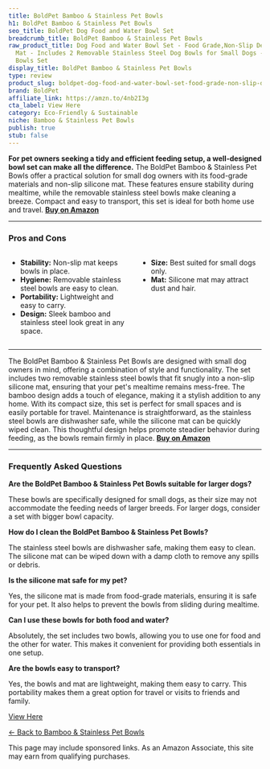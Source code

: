 ```yaml
---
title: BoldPet Bamboo & Stainless Pet Bowls
h1: BoldPet Bamboo & Stainless Pet Bowls
seo_title: BoldPet Dog Food and Water Bowl Set
breadcrumb_title: BoldPet Bamboo & Stainless Pet Bowls
raw_product_title: Dog Food and Water Bowl Set - Food Grade,Non-Slip Design Silicone
  Mat - Includes 2 Removable Stainless Steel Dog Bowls for Small Dogs - Perfect Puppy
  Bowls Set
display_title: BoldPet Bamboo & Stainless Pet Bowls
type: review
product_slug: boldpet-dog-food-and-water-bowl-set-food-grade-non-slip-design-silicone-b164f45b
brand: BoldPet
affiliate_link: https://amzn.to/4nb2I3g
cta_label: View Here
category: Eco-Friendly & Sustainable
niche: Bamboo & Stainless Pet Bowls
publish: true
stub: false
---
```


<div id="intro" class="full-width">
  <p><strong>For pet owners seeking a tidy and efficient feeding setup, a well-designed bowl set can make all the difference.</strong> The BoldPet Bamboo & Stainless Pet Bowls offer a practical solution for small dog owners with its food-grade materials and non-slip silicone mat. These features ensure stability during mealtime, while the removable stainless steel bowls make cleaning a breeze. Compact and easy to transport, this set is ideal for both home use and travel. <a href="https://amzn.to/4nb2I3g" rel="nofollow sponsored noopener" target="_blank"><strong>Buy on Amazon</strong></a></p>
</div>

<hr />
<h3 id="pros-cons">Pros and Cons</h3>
<div class="pc-grid" style="display:grid;grid-template-columns:1fr 1fr;gap:16px;">
  <ul>
    <li><strong>Stability:</strong> Non-slip mat keeps bowls in place.</li>
    <li><strong>Hygiene:</strong> Removable stainless steel bowls are easy to clean.</li>
    <li><strong>Portability:</strong> Lightweight and easy to carry.</li>
    <li><strong>Design:</strong> Sleek bamboo and stainless steel look great in any space.</li>
  </ul>
  <ul>
    <li><strong>Size:</strong> Best suited for small dogs only.</li>
    <li><strong>Mat:</strong> Silicone mat may attract dust and hair.</li>
  </ul>
</div>
<hr />

<div class="full-width">
  <p>The BoldPet Bamboo & Stainless Pet Bowls are designed with small dog owners in mind, offering a combination of style and functionality. The set includes two removable stainless steel bowls that fit snugly into a non-slip silicone mat, ensuring that your pet's mealtime remains mess-free. The bamboo design adds a touch of elegance, making it a stylish addition to any home. With its compact size, this set is perfect for small spaces and is easily portable for travel. Maintenance is straightforward, as the stainless steel bowls are dishwasher safe, while the silicone mat can be quickly wiped clean. This thoughtful design helps promote steadier behavior during feeding, as the bowls remain firmly in place. <a href="https://amzn.to/4nb2I3g" rel="nofollow sponsored noopener" target="_blank"><strong>Buy on Amazon</strong></a></p>
</div>

<hr />
<h3 id="faqs">Frequently Asked Questions</h3>

<p><strong>Are the BoldPet Bamboo & Stainless Pet Bowls suitable for larger dogs?</strong></p>
<p>These bowls are specifically designed for small dogs, as their size may not accommodate the feeding needs of larger breeds. For larger dogs, consider a set with bigger bowl capacity.</p>

<p><strong>How do I clean the BoldPet Bamboo & Stainless Pet Bowls?</strong></p>
<p>The stainless steel bowls are dishwasher safe, making them easy to clean. The silicone mat can be wiped down with a damp cloth to remove any spills or debris.</p>

<p><strong>Is the silicone mat safe for my pet?</strong></p>
<p>Yes, the silicone mat is made from food-grade materials, ensuring it is safe for your pet. It also helps to prevent the bowls from sliding during mealtime.</p>

<p><strong>Can I use these bowls for both food and water?</strong></p>
<p>Absolutely, the set includes two bowls, allowing you to use one for food and the other for water. This makes it convenient for providing both essentials in one setup.</p>

<p><strong>Are the bowls easy to transport?</strong></p>
<p>Yes, the bowls and mat are lightweight, making them easy to carry. This portability makes them a great option for travel or visits to friends and family.</p>
<p><a class="btn" href="https://amzn.to/4nb2I3g" target="_blank" rel="nofollow sponsored noopener">View Here</a></p>
<p><a href="/roundups/eco-friendly-sustainable/bamboo-stainless-pet-bowls/">← Back to Bamboo & Stainless Pet Bowls</a></p>
<aside class="disclosure">This page may include sponsored links. As an Amazon Associate, this site may earn from qualifying purchases.</aside>
